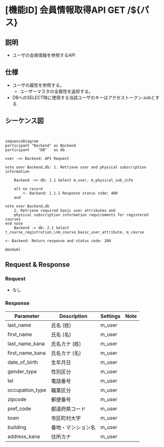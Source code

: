 # [機能ID] 会員情報取得API GET /${パス}

## 説明

- ユーザの会員情報を参照するAPI

## 仕様

- ユーザの属性を参照する。
  - ユーザーマスタの全属性を返却する。
- DBへのSELECT時に使用する当該ユーザのキーはアクセストークン.subとする

## シーケンス図

```mermaid


sequenceDiagram
participant "Backend" as Backend
participant    "DB"   as db

user ->> Backend: API Request

note over Backend,db: 1. Retrieve user and physical subscription information

    Backend ->> db: 1.1 Select m_user, m_physical_sub_info
    
    alt no record
        <- Backend: 1.1.1 Response status code: 400
    end

note over Backend,db
    2. Retrieve required basic user attributes and
    physical subscription information requirements for registered courses
end note
    Backend -> db: 2.1 Select t_course_registration,\nm_course_basic_user_attribute, m_course

<- Backend: Return response and status code: 200

@enduml

```

## Request & Response

### Request

- なし

### Response

|           Parameter            |                                         Description                                         |              Settings              | Note |
| ------------------------------ | ------------------------------------------------------------------------------------------- | ---------------------------------- | ---- |
| last_name                      | 氏名 (姓)                                                                                   | m_user                        |      |
| first_name                     | 氏名 (名)                                                                                   | m_user                        |      |
| last_name_kana                 | 氏名カナ (姓)                                                                               | m_user                        |      |
| first_name_kana                | 氏名カナ (名)                                                                               | m_user                        |      |
| date_of_birth                  | 生年月日                                                                                    | m_user                        |      |
| gender_type                         | 性別区分                                                                                        | m_user                        |      |
| tel                            | 電話番号                                                                                    | m_user                        |      |
| occupation_type                     | 職業区分                                                                                        | m_user                        |      |
| zipcode                        | 郵便番号                                                                                    | m_user                        |      |
| pref_code                      | 都道府県コード                                                                              | m_user                        |      |
| town                           | 市区町村大字                                                                                | m_user                        |      |
| building                       | 番地・マンション名                                                                          | m_user                        |      |
| address_kana                   | 住所カナ                                                                                    | m_user                        |      |

